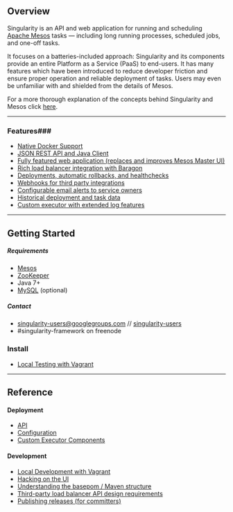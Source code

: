## Overview ##

Singularity is an API and web application for running and scheduling [Apache Mesos](http://mesos.apache.org/) tasks — including long running processes, scheduled jobs, and one-off tasks.

It focuses on a batteries-included approach: Singularity and its components provide an entire Platform as a Service (PaaS) to end-users. It has many features which have been introduced to reduce developer friction and ensure proper operation and reliable deployment of tasks. Users may even be unfamiliar with and shielded from the details of Mesos.

For a more thorough explanation of the concepts behind Singularity and Mesos click [here](Docs/details.md).

----------

### Features###

 - [Native Docker Support](Docs/containers.md)
 - [JSON REST API and Java Client](Docs/reference/api.md)
 - [Fully featured web application (replaces and improves Mesos Master UI)](Docs/ui.md)
 - [Rich load balancer integration with Baragon](Docs/baragon.md)
 - [Deployments, automatic rollbacks, and healthchecks](Docs/deployments.md)
 - [Webhooks for third party integrations](Docs/webhooks.md)
 - [Configurable email alerts to service owners](Docs/email.md)
 - [Historical deployment and task data](Docs/database.md)
 - [Custom executor with extended log features](Docs/details.md#optional-slave-components)

----------

## Getting Started ##
##### Requirements #####

 - [Mesos](http://mesos.apache.org/gettingstarted/)
 - [ZooKeeper](https://zookeeper.apache.org/doc/r3.4.6/zookeeperStarted.html) 
 - Java 7+
 - [MySQL](http://dev.mysql.com/usingmysql/get_started.html) (optional)

##### Contact #####

- [singularity-users@googlegroups.com](mailto:singularity-users@googlegroups.com) // [singularity-users](https://groups.google.com/forum/#!topic/singularity-users/)
- \#singularity-framework on freenode

### Install ###

- [Local Testing with Vagrant](Docs/install.md)

----------

## Reference ##

#### Deployment ####

 - [API](Docs/reference/api.md)
 - [Configuration](Docs/reference/configuration.md)
 - [Custom Executor Components](Docs/details.md#optional-slave-components)

#### Development ####

- [Local Development with Vagrant](Docs/development/vagrant.md)
- [Hacking on the UI](Docs/development/ui.md)
- [Understanding the basepom / Maven structure](Docs/development/basepom.md)
- [Third-party load balancer API design requirements](Docs/development/lbs.md)
- [Publishing releases (for committers)](Docs/development/maven.md)

 